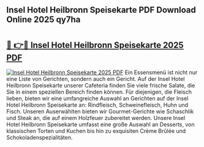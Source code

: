 ## Insel Hotel Heilbronn Speisekarte PDF Download Online 2025 qy7ha

# <h2><a href="http://gc7hkj7.nevu.top/?p=Insel+Hotel+Heilbronn+Speisekarte">🔗 👉🔴 Insel Hotel Heilbronn Speisekarte 2025 PDF</a></h2>

[![Insel Hotel Heilbronn Speisekarte 2025 PDF](https://i.imgur.com/dBaPXMq.png)](http://gc7hkj7.nevu.top/?p=Insel+Hotel+Heilbronn+Speisekarte)
Ein Essensmenü ist nicht nur eine Liste von Gerichten, sondern auch ein Gericht. Auf der Insel Hotel Heilbronn Speisekarte unserer Cafeteria finden Sie viele frische Salate, die Sie in einem speziellen Bereich finden können. Für diejenigen, die Fleisch lieben, bieten wir eine umfangreiche Auswahl an Gerichten auf der Insel Hotel Heilbronn Speisekarte an: Rindfleisch, Schweinefleisch, Huhn und Fisch. Unseren Auserwählten bieten wir Gourmet-Gerichte wie Schaschlik und Steak an, die auf einem Holzfeuer zubereitet werden. Unsere Insel Hotel Heilbronn Speisekarte umfasst eine große Auswahl an Desserts, von klassischen Torten und Kuchen bis hin zu exquisiten Crème Brûlée und Schokoladenspezialitäten.
